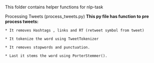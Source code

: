 This folder contains helper functions for nlp-task

Processing Tweets (process_tweets.py)
 **This py file has function to pre process tweets:**

    * It removes Hashtags , links and RT (retweet symbol from tweet)

    * It tokenize the word using TweetTokenizer

    * It removes stopwords and punctuation.

    * Last it stems the word using PorterStemmer().